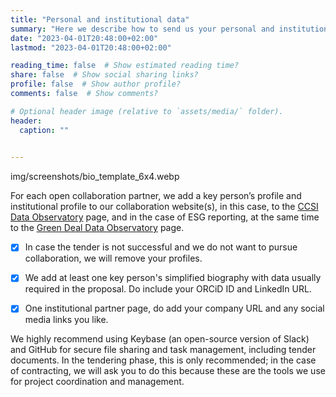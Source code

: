 ```yaml
---
title: "Personal and institutional data"
summary: "Here we describe how to send us your personal and institutional data"
date: "2023-04-01T20:48:00+02:00"
lastmod: "2023-04-01T20:48:00+02:00"

reading_time: false  # Show estimated reading time?
share: false  # Show social sharing links?
profile: false  # Show author profile?
comments: false  # Show comments?

# Optional header image (relative to `assets/media/` folder).
header: 
  caption: ""
  

---
```

img/screenshots/bio_template_6x4.webp

For each open collaboration partner, we add a key person’s profile and institutional profile to our collaboration website(s), in this case, to the [CCSI Data Observatory](https://ccsi.dataobservatory.eu/#partners) page, and in the case of ESG reporting, at the same time to the [Green Deal Data Observatory](https://greendeal.dataobservatory.eu/#contributors) page.

- [x] In case the tender is not successful and we do not want to pursue collaboration, we will remove your profiles.

- [x] We add at least one key person's simplified biography with data usually required in the proposal. Do include your ORCiD ID and LinkedIn URL.

- [x] One institutional partner page, do add your company URL and any social media links you like.  

We highly recommend using Keybase (an open-source version of Slack) and GitHub for secure file sharing and task management, including tender documents.  In the tendering phase, this is only recommended; in the case of contracting, we will ask you to do this because these are the tools we use for project coordination and management.

